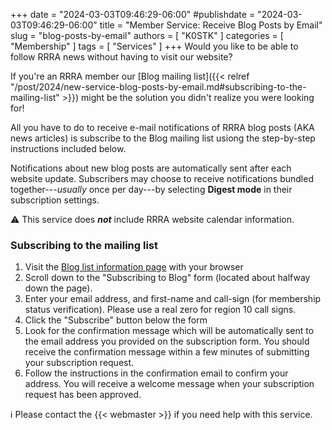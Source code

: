 +++
date = "2024-03-03T09:46:29-06:00"
#publishdate = "2024-03-03T09:46:29-06:00"
title = "Member Service: Receive Blog Posts by Email"
slug = "blog-posts-by-email"
authors = [ "K0STK" ]
categories = [ "Membership" ]
tags = [ "Services" ]
+++
Would you like to be able to follow RRRA news without having to visit
our website?

If you're an RRRA member our
[Blog mailing list]({{< relref "/post/2024/new-service-blog-posts-by-email.md#subscribing-to-the-mailing-list" >}})
might be the solution you didn't realize you were looking for!
<!--more-->

All you have to do to receive e-mail notifications of RRRA blog posts
(AKA news articles) is subscribe to the Blog mailing list usiong the
step-by-step instructions included below.

Notifications about new blog posts are automatically sent after each
website update. Subscribers may choose to receive notifications bundled
together---*usually* once per day---by selecting **Digest mode** in their
subscription settings.

:warning: This service does ***not*** include RRRA website calendar
information. 

### Subscribing to the mailing list

1. Visit the
[Blog list information page](https://lists.rrra.org/mailman/listinfo/blog)
with your browser
1. Scroll down to the "Subscribing to Blog" form (located about halfway down the
page).
1. Enter your email address, and first-name and call-sign (for
membership status verification). Please use a real zero for region 10 call
signs.
1. Click the "Subscribe" button below the form
1. Look for the confirmation message which will be automatically sent
to the email address you provided on the subscription form. You should
receive the confirmation message within a few minutes of submitting your
subscription request.
1. Follow the instructions in the confirmation email to confirm your
address. You will receive a welcome message when your subscription
request has been approved.

:information_source: Please contact the {{< webmaster >}} if you need
help with this service.
